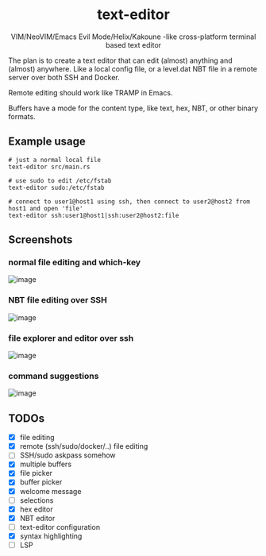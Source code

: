 <div align="center">

# text-editor

VIM/NeoVIM/Emacs Evil Mode/Helix/Kakoune -like cross-platform terminal based text editor

</div>

The plan is to create a text editor that can edit (almost) anything and (almost) anywhere.
Like a local config file, or a level.dat NBT file in a remote server over both SSH and Docker.

Remote editing should work like TRAMP in Emacs.

Buffers have a mode for the content type, like text, hex, NBT, or other binary formats.

## Example usage

```
# just a normal local file
text-editor src/main.rs

# use sudo to edit /etc/fstab
text-editor sudo:/etc/fstab

# connect to user1@host1 using ssh, then connect to user2@host2 from host1 and open 'file'
text-editor ssh:user1@host1|ssh:user2@host2:file
```

## Screenshots

### normal file editing and which-key
![image](https://github.com/user-attachments/assets/0e5fb113-7f80-474a-9b8e-1f55db3cfe26)

### NBT file editing over SSH
![image](https://github.com/user-attachments/assets/90931fa2-d80e-4c0c-ad1d-d849acdbbfc4)

### file explorer and editor over ssh
![image](https://github.com/user-attachments/assets/15d27e2b-8e1b-4caf-877f-b7e16dafac07)

### command suggestions
![image](https://github.com/user-attachments/assets/cfeab306-0eee-4856-8741-55b1f02c6fbd)

## TODOs

 - [x] file editing
 - [x] remote (ssh/sudo/docker/..) file editing
 - [ ] SSH/sudo askpass somehow
 - [x] multiple buffers
 - [x] file picker
 - [x] buffer picker
 - [x] welcome message
 - [ ] selections
 - [x] hex editor
 - [x] NBT editor
 - [ ] text-editor configuration
 - [x] syntax highlighting
 - [ ] LSP
